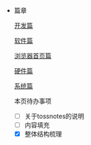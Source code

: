 - 篇章
  
    [开发篇](https://flowus.cn/7a71c27f-62e8-4116-a5bc-ae3ed7581320)
  
    [软件篇](https://flowus.cn/6f486e8a-a0f1-401a-98c8-f41b11c107a5)
  
    [浏览器首页篇](https://flowus.cn/908927e6-058b-4e77-9284-57cde68530c7)
  
    [硬件篇](https://flowus.cn/4fe97b48-6654-4678-9fd8-9ba6ea0452b3)
  
    [系统篇](https://flowus.cn/5e40f029-cbaf-4452-8b6d-593ac0d47c4e)
  
  本页待办事项
	- [ ] 关于tossnotes的说明
	- [ ] 内容填充
	- [x] 整体结构梳理